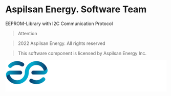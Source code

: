 # Aspilsan Energy. Software Team

 EEPROM-Library with I2C Communication Protocol

 >Attention

 >2022 Aspilsan Energy.
 >All rights reserved

 >This software component is licensed by Aspilsan Energy Inc.

 ![aspilsan-en-white](aspilsan-en-white.svg)

